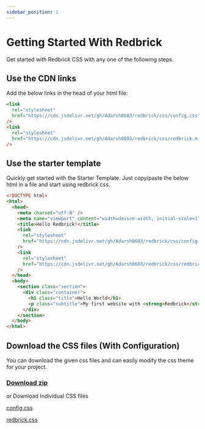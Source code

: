 ```yaml
---
sidebar_position: 1
---
```


# Getting Started With Redbrick

Get started with Redbrick CSS with any one of the following steps.

## Use the CDN links

Add the below links in the head of your html file:

```html
<link
  rel="stylesheet"
  href="https://cdn.jsdelivr.net/gh/Adarsh0603/redbrick/css/config.css"
/>
<link
  rel="stylesheet"
  href="https://cdn.jsdelivr.net/gh/Adarsh0603/redbrick/css/redbrick.min.css"
/>
```

## Use the starter template

Quickly get started with the Starter Template. Just copy/paste the below html in a file and start using redbrick css.

```html
<!DOCTYPE html>
<html>
  <head>
    <meta charset="utf-8" />
    <meta name="viewport" content="width=device-width, initial-scale=1" />
    <title>Hello Redbrick!</title>
    <link
      rel="stylesheet"
      href="https://cdn.jsdelivr.net/gh/Adarsh0603/redbrick/css/config.css"
    />
    <link
      rel="stylesheet"
      href="https://cdn.jsdelivr.net/gh/Adarsh0603/redbrick/css/redbrick.css"
    />
  </head>
  <body>
    <section class="section">
      <div class="container">
        <h1 class="title">Hello World</h1>
        <p class="subtitle">My first website with <strong>Redbrick</strong>!</p>
      </div>
    </section>
  </body>
</html>
```

## Download the CSS files (With Configuration)

You can download the given css files and can easily modify the css theme for your project.

### [Download zip](https://github.com/Adarsh0603/redbrick/files/7639513/redbrick.zip)

or Download Individual CSS files

[config.css](https://github.com/Adarsh0603/redbrick/releases/download/v0.0.1/config.css)

[redbrick.css](https://github.com/Adarsh0603/redbrick/releases/download/v0.0.1/redbrick.css)
